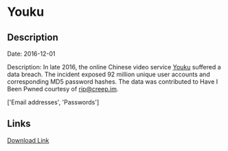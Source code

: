 # Youku

## Description

Date: 2016-12-01

Description:
In late 2016, the online Chinese video service <a href="http://www.youku.com" target="_blank" rel="noopener">Youku</a> suffered a data breach. The incident exposed 92 million unique user accounts and corresponding MD5 password hashes. The data was contributed to Have I Been Pwned courtesy of rip@creep.im.


['Email addresses', 'Passwords']

## Links

[Download Link](https://link-to.net/1229997/785.4530115377104/dynamic/?r=aHR0cHM6Ly93d3cubWVkaWFmaXJlLmNvbS92aWV3LzdYcGlyYjlHOFZCNlBOZi95b3VrdS5jb20vZmlsZQ==)